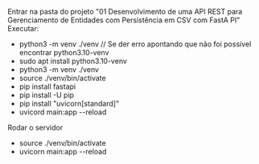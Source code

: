 Entrar na pasta do projeto "01 Desenvolvimento de uma API REST para Gerenciamento de Entidades  com Persistência em CSV com FastA
PI"
Executar:
- python3 -m venv ./venv
  // Se der erro apontando que não foi possível encontrar python3.10-venv
- sudo apt install python3.10-venv
- python3 -m venv ./venv
- source ./venv/bin/activate
- pip install fastapi
- pip install -U pip
- pip install "uvicorn[standard]"
- uvicord main:app --reload

Rodar o servidor
- source ./venv/bin/activate
- uvicorn main:app --reload
